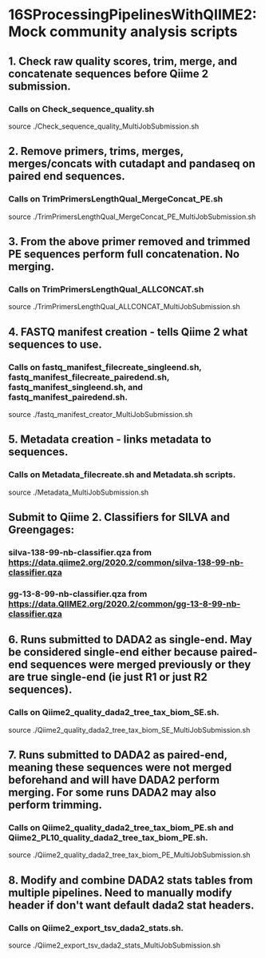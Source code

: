 # 16SProcessingPipelinesWithQIIME2: Mock community analysis scripts

## 1. Check raw quality scores, trim, merge, and concatenate sequences before Qiime 2 submission. 
### Calls on Check_sequence_quality.sh
source ./Check_sequence_quality_MultiJobSubmission.sh

## 2. Remove primers, trims, merges, merges/concats with cutadapt and pandaseq on paired end sequences.
### Calls on TrimPrimersLengthQual_MergeConcat_PE.sh 
source ./TrimPrimersLengthQual_MergeConcat_PE_MultiJobSubmission.sh

## 3. From the above primer removed and trimmed PE sequences perform full concatenation. No merging.
### Calls on TrimPrimersLengthQual_ALLCONCAT.sh
source ./TrimPrimersLengthQual_ALLCONCAT_MultiJobSubmission.sh

## 4. FASTQ manifest creation - tells Qiime 2 what sequences to use.
### Calls on fastq_manifest_filecreate_singleend.sh, fastq_manifest_filecreate_pairedend.sh, fastq_manifest_singleend.sh, and fastq_manifest_pairedend.sh.
source ./fastq_manifest_creator_MultiJobSubmission.sh

## 5. Metadata creation - links metadata to sequences. 
### Calls on Metadata_filecreate.sh and Metadata.sh scripts.
source ./Metadata_MultiJobSubmission.sh

## Submit to Qiime 2. Classifiers for SILVA and Greengages:
### silva-138-99-nb-classifier.qza from https://data.qiime2.org/2020.2/common/silva-138-99-nb-classifier.qza
### gg-13-8-99-nb-classifier.qza from https://data.QIIME2.org/2020.2/common/gg-13-8-99-nb-classifier.qza

## 6. Runs submitted to DADA2 as single-end. May be considered single-end either because paired-end sequences were merged previously or they are true single-end (ie just R1 or just R2 sequences). 
### Calls on Qiime2_quality_dada2_tree_tax_biom_SE.sh.
source ./Qiime2_quality_dada2_tree_tax_biom_SE_MultiJobSubmission.sh

## 7. Runs submitted to DADA2 as paired-end, meaning these sequences were not merged beforehand and will have DADA2 perform merging. For some runs DADA2 may also perform trimming. 
### Calls on Qiime2_quality_dada2_tree_tax_biom_PE.sh and Qiime2_PL10_quality_dada2_tree_tax_biom_PE.sh.
source ./Qiime2_quality_dada2_tree_tax_biom_PE_MultiJobSubmission.sh

## 8. Modify and combine DADA2 stats tables from multiple pipelines. Need to manually modify header if don't want default dada2 stat headers. 
### Calls on Qiime2_export_tsv_dada2_stats.sh.
source ./Qiime2_export_tsv_dada2_stats_MultiJobSubmission.sh
